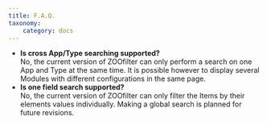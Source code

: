 ```yaml
---
title: F.A.Q.
taxonomy:
    category: docs
---
```


* **Is cross App/Type searching supported?** <br /> No, the current version of ZOOfilter can only perform a search on one App and Type at the same time. It is possible however to display several Modules with different configurations in the same page.
* **Is one field search supported?** <br /> No, the current version of ZOOfilter can only filter the Items by their elements values individually. Making a global search is planned for future revisions.
